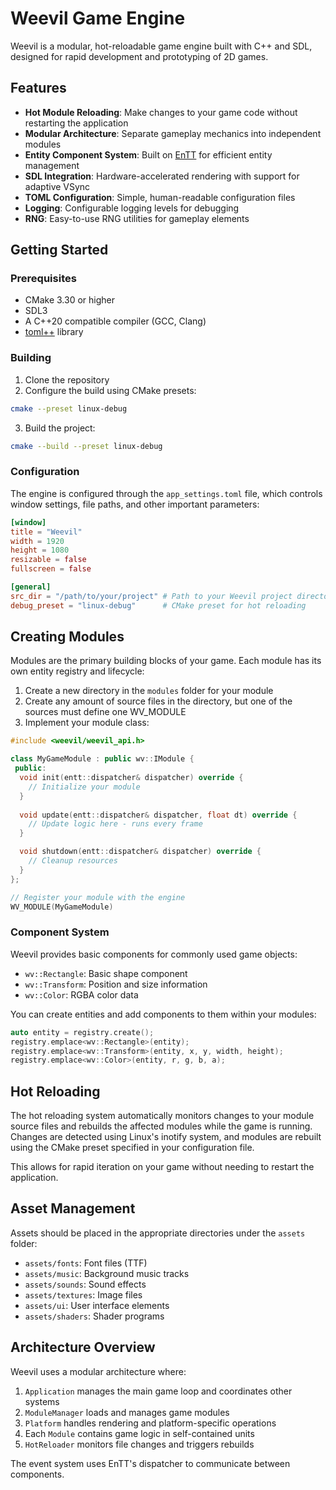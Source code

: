# Weevil Game Engine

Weevil is a modular, hot-reloadable game engine built with C++ and SDL, designed for rapid development and prototyping of 2D games.

## Features

- **Hot Module Reloading**: Make changes to your game code without restarting the application
- **Modular Architecture**: Separate gameplay mechanics into independent modules
- **Entity Component System**: Built on [EnTT](https://github.com/skypjack/entt) for efficient entity management
- **SDL Integration**: Hardware-accelerated rendering with support for adaptive VSync
- **TOML Configuration**: Simple, human-readable configuration files
- **Logging**: Configurable logging levels for debugging
- **RNG**: Easy-to-use RNG utilities for gameplay elements

## Getting Started

### Prerequisites

- CMake 3.30 or higher
- SDL3
- A C++20 compatible compiler (GCC, Clang)
- [toml++](https://github.com/marzer/tomlplusplus) library

### Building

1. Clone the repository
2. Configure the build using CMake presets:

```bash
cmake --preset linux-debug
```

3. Build the project:

```bash
cmake --build --preset linux-debug
```

### Configuration

The engine is configured through the `app_settings.toml` file, which controls window settings, file paths, and other important parameters:

```toml
[window]
title = "Weevil"
width = 1920
height = 1080
resizable = false
fullscreen = false

[general]
src_dir = "/path/to/your/project" # Path to your Weevil project directory
debug_preset = "linux-debug"      # CMake preset for hot reloading
```

## Creating Modules

Modules are the primary building blocks of your game. Each module has its own entity registry and lifecycle:

1. Create a new directory in the `modules` folder for your module
2. Create any amount of source files in the directory, but one of the sources must define one WV_MODULE
3. Implement your module class:

```cpp
#include <weevil/weevil_api.h>

class MyGameModule : public wv::IModule {
 public:
  void init(entt::dispatcher& dispatcher) override {
    // Initialize your module
  }
  
  void update(entt::dispatcher& dispatcher, float dt) override {
    // Update logic here - runs every frame
  }

  void shutdown(entt::dispatcher& dispatcher) override {
    // Cleanup resources
  }
};

// Register your module with the engine
WV_MODULE(MyGameModule)
```

### Component System

Weevil provides basic components for commonly used game objects:

- `wv::Rectangle`: Basic shape component
- `wv::Transform`: Position and size information
- `wv::Color`: RGBA color data

You can create entities and add components to them within your modules:

```cpp
auto entity = registry.create();
registry.emplace<wv::Rectangle>(entity);
registry.emplace<wv::Transform>(entity, x, y, width, height);
registry.emplace<wv::Color>(entity, r, g, b, a);
```

## Hot Reloading

The hot reloading system automatically monitors changes to your module source files and rebuilds the affected modules while the game is running. Changes are detected using Linux's inotify system, and modules are rebuilt using the CMake preset specified in your configuration file.

This allows for rapid iteration on your game without needing to restart the application.

## Asset Management

Assets should be placed in the appropriate directories under the `assets` folder:

- `assets/fonts`: Font files (TTF)
- `assets/music`: Background music tracks
- `assets/sounds`: Sound effects
- `assets/textures`: Image files
- `assets/ui`: User interface elements
- `assets/shaders`: Shader programs

## Architecture Overview

Weevil uses a modular architecture where:

1. `Application` manages the main game loop and coordinates other systems
2. `ModuleManager` loads and manages game modules
3. `Platform` handles rendering and platform-specific operations
4. Each `Module` contains game logic in self-contained units
5. `HotReloader` monitors file changes and triggers rebuilds

The event system uses EnTT's dispatcher to communicate between components.
